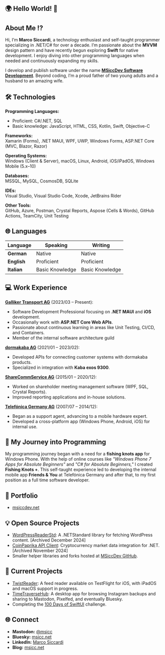 ## 🌍 Hello World! 👋

## About Me ⁉️  

Hi, I’m **Marco Siccardi**, a technology enthusiast and self-taught programmer specializing in .NET/C# for over a decade. I’m passionate about the **MVVM** design pattern and have recently begun exploring **Swift** for native development. I enjoy diving into other programming languages when needed and continuously expanding my skills.

I develop and publish software under the name **[MSiccDev Software Development](https://github.com/msiccdev)**. Beyond coding, I’m a proud father of two young adults and a husband to an amazing wife.  


## 🛠️ Technologies  

**Programming Languages:**  
- Proficient: C#/.NET, SQL  
- Basic knowledge: JavaScript, HTML, CSS, Kotlin, Swift, Objective-C  

**Frameworks:**  
Xamarin (Forms), .NET MAUI, WPF, UWP, Windows Forms, ASP.NET Core (MVC, Blazor, Razor)  

**Operating Systems:**  
Windows (Client & Server), macOS, Linux, Android, iOS/iPadOS, Windows Mobile (5.x–10)  

**Databases:**  
MSSQL, MySQL, CosmosDB, SQLite  

**IDEs:**  
Visual Studio, Visual Studio Code, Xcode, JetBrains Rider  

**Other Tools:**  
GitHub, Azure, Postman, Crystal Reports, Aspose (Cells & Words), GitHub Actions, TeamCity, Unit Testing  


## 🌐 Languages  

| **Language**   | **Speaking**      | **Writing**      |  
|-----------------|-------------------|------------------|  
| **German**      | Native            | Native           |  
| **English**     | Proficient        | Proficient       |  
| **Italian**     | Basic Knowledge   | Basic Knowledge  |  


## 💻 Work Experience  

**[Galliker Transport AG](https://www.galliker.com)** (2023/03 – Present):  
- Software Development Professional focusing on **.NET MAUI** and **iOS** development.  
- Occasionally work with **ASP.NET Core Web APIs**.  
- Passionate about continuous learning in areas like Unit Testing, CI/CD, and Containers.
- Member of the internal software architecture guild 

**[dormakaba AG](https://www.dormakaba.com/ch-en)** (2021/01 – 2023/02):  
- Developed APIs for connecting customer systems with dormakaba products.  
- Specialized in integration with **Kaba exos 9300**.  

**[ShareCommService AG](https://sharecomm.ch)** (2015/01 – 2020/12):  
- Worked on shareholder meeting management software (WPF, SQL, Crystal Reports).  
- Improved reporting applications and in-house solutions.  

**[Telefónica Germany AG](https://telefonica.de)** (2007/07 – 2014/12):  
- Began as a support agent, advancing to a mobile hardware expert.  
- Developed a cross-platform app (Windows Phone, Android, iOS) for internal use.  


## 📝 My Journey into Programming  

My programming journey began with a need for a **fishing knots app** for Windows Phone. With the help of online courses like *"Windows Phone 7 Apps for Absolute Beginners"* and *"C# for Absolute Beginners,"* I created **Fishing Knots +**. This self-taught experience led to developing the internal mobile app **Friends & You** at Telefónica Germany and after that, to my first position as a full time software developer.


## 📱 Portfolio  

- [msiccdev.net](https://msiccdev.net/#portfolio)

## 💡 Open Source Projects  

- [WordPressReaderStd](https://github.com/MSiccDev/WordPressReaderStd): A .NETStandard library for fetching WordPress content. [Archived December 2024]  
- [CoinPaprika API Client](https://github.com/MSiccDev/CoinpaprikaAPI): Cryptocurrency market data integration for .NET. [Archived November 2024]  
- Smaller helper libraries and forks hosted at [MSiccDev GitHub](https://github.com/MSiccDev).  


## 🚀 Current Projects  

- [TwistReader](https://msiccdev.net/TwistReader/): A feed reader available on TestFlight for iOS, with iPadOS and macOS support in progress.  
- [TimeTraverseHub](https://msiccdev.net/TimeTraverseHub): A desktop app for browsing Instagram backups and sharing to Mastodon, Pixelfed, and eventually Bluesky.  
- Completing the [100 Days of SwiftUI](https://www.hackingwithswift.com/100/swiftui) challenge.  


## 🌐 Connect  

- **Mastodon:** [@msicc](https://mastodon.social/@msicc)  
- **Bluesky:** [msicc.net](https://bsky.app/profile/msicc.net)  
- **LinkedIn:** [Marco Siccardi](https://www.linkedin.com/in/msicc/)  
- **Blog:** [msicc.net](https://msicc.net)
